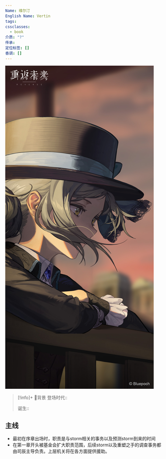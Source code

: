 ```yaml
---
Name: 维尔汀
English Name: Vertin
tags: 
cssclasses:
  - book
介质: "?"
传承: 
定位标签: []
香调: []
---
```

![cover](assets/维尔汀小队.assets/image-20230930180701765.jpeg)

> [!info]+ 🌆背景
> 登场时代:: 
> 
> 诞生:: 
> 

## 主线

- 最初在序章出场时，职责是与storm相关的事务以及预测storm到来的时间
- 在第一章开头被基金会扩大职责范围，后续storm以及重塑之手的调查事务都由司辰主导负责。上层机关将在各方面提供援助。